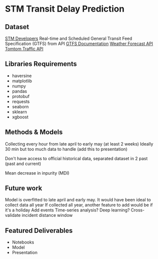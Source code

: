 # STM Transit Delay Prediction

## Dataset

[STM Developers](https://www.stm.info/en/about/developers)
Real-time and Scheduled General Transit Feed Specification (GTFS) from API
[GTFS Documentation](https://gtfs.org/documentation/realtime/feed-entities/vehicle-positions/)
[Weather Forecast API](https://open-meteo.com/en/docs)
[Tomtom Traffic API](https://developer.tomtom.com/)

## Libraries Requirements

- haversine
- matplotlib
- numpy
- pandas
- protobuf
- requests
- seaborn
- sklearn
- xgboost

## Methods & Models

Collecting every hour from late april to early may (at least 2 weeks)
Ideally 30 min but too much data to handle (add this to presentation)

Don't have access to official historical data, separated dataset in 2 past (past and current)

Mean decrease in inpurity (MDI)

## Future work

Model is overfitted to late april and early may. It would have been ideal to collect data all year
If collected all year, another feature to add would be if it's a holiday
Add events
Time-series analysis?
Deep learning?
Cross-validate incident distance window

## Featured Deliverables

- Notebooks
- Model
- Presentation
